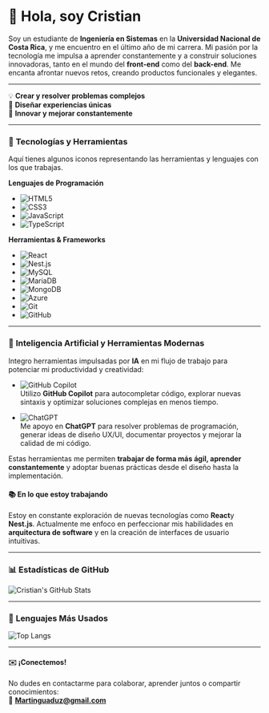 # 👋 Hola, soy **Cristian**  

Soy un estudiante de **Ingeniería en Sistemas** en la **Universidad Nacional de Costa Rica**, y me encuentro en el último año de mi carrera. Mi pasión por la tecnología me impulsa a aprender constantemente y a construir soluciones innovadoras, tanto en el mundo del **front-end** como del **back-end**. Me encanta afrontar nuevos retos, creando productos funcionales y elegantes.

---

💡 **Crear y resolver problemas complejos**  
🎨 **Diseñar experiencias únicas**  
🚀 **Innovar y mejorar constantemente**

---




### 🔧 **Tecnologías y Herramientas**  
Aquí tienes algunos iconos representando las herramientas y lenguajes con los que trabajas.

**Lenguajes de Programación**  
- ![HTML5](https://img.shields.io/badge/HTML5-E34F26?style=flat-square&logo=html5&logoColor=white) 
- ![CSS3](https://img.shields.io/badge/CSS3-1572B6?style=flat-square&logo=css3&logoColor=white) 
- ![JavaScript](https://img.shields.io/badge/JavaScript-F7DF1E?style=flat-square&logo=javascript&logoColor=black) 
- ![TypeScript](https://img.shields.io/badge/TypeScript-007ACC?style=flat-square&logo=typescript&logoColor=white) 


**Herramientas & Frameworks**  
- ![React](https://img.shields.io/badge/React-61DAFB?style=flat-square&logo=react&logoColor=black) 
- ![Nest.js](https://img.shields.io/badge/NestJS-E0234E?style=flat-square&logo=nestjs&logoColor=white) 
- ![MySQL](https://img.shields.io/badge/MySQL-4479A1?style=flat-square&logo=mysql&logoColor=white) 
- ![MariaDB](https://img.shields.io/badge/MariaDB-003545?style=flat-square&logo=mariadb&logoColor=white) 
- ![MongoDB](https://img.shields.io/badge/MongoDB-47A248?style=flat-square&logo=mongodb&logoColor=white) 
- ![Azure](https://img.shields.io/badge/Azure-0089D6?style=flat-square&logo=microsoft-azure&logoColor=white) 
- ![Git](https://img.shields.io/badge/Git-F05032?style=flat-square&logo=git&logoColor=white)
- ![GitHub](https://img.shields.io/badge/GitHub-181717?style=flat-square&logo=github&logoColor=white)

---

### 🤖 **Inteligencia Artificial y Herramientas Modernas**  
Integro herramientas impulsadas por **IA** en mi flujo de trabajo para potenciar mi productividad y creatividad:

- ![GitHub Copilot](https://img.shields.io/badge/GitHub_Copilot-181717?style=flat-square&logo=github&logoColor=white)  
  Utilizo **GitHub Copilot** para autocompletar código, explorar nuevas sintaxis y optimizar soluciones complejas en menos tiempo.

- ![ChatGPT](https://img.shields.io/badge/ChatGPT-1A1A1A?style=flat-square&logo=openai&logoColor=white)  
  Me apoyo en **ChatGPT** para resolver problemas de programación, generar ideas de diseño UX/UI, documentar proyectos y mejorar la calidad de mi código.

Estas herramientas me permiten **trabajar de forma más ágil, aprender constantemente** y adoptar buenas prácticas desde el diseño hasta la implementación.


#### 📚 **En lo que estoy trabajando**  
Estoy en constante exploración de nuevas tecnologías como **React**y **Nest.js**. Actualmente me enfoco en perfeccionar mis habilidades en **arquitectura de software** y en la creación de interfaces de usuario intuitivas.

---
### 📊 **Estadísticas de GitHub**  

![Cristian's GitHub Stats](https://github-readme-stats.vercel.app/api?username=CristianAG13&show_icons=true&hide_title=true&count_private=true&hide=prs&theme=radical)

---

### 📌 **Lenguajes Más Usados**  

![Top Langs](https://github-readme-stats.vercel.app/api/top-langs/?username=CristianAG13&langs_count=10&layout=compact&theme=radical)

---

#### ✉️ **¡Conectemos!**  
No dudes en contactarme para colaborar, aprender juntos o compartir conocimientos:  
📧 **[Martinguaduz@gmail.com](mailto:Martinguaduz@gmail.com)**


